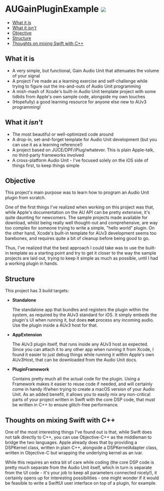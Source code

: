 # AUGainPluginExample ![](https://img.shields.io/badge/iOS-13.0-brightgreen)

  * [What it is](#what-it-is)
  * [What it *isn't*](#what-it--isn-t-)
  * [Objective](#objective)
  * [Structure](#structure)
  * [Thoughts on mixing Swift with C++](#thoughts-on-mixing-swift-with-c)

## What it is
- A very simple, but functional, Gain Audio Unit that attenuates the volume of your signal
- A project I've made as a learning exercise and self-challenge while trying to figure out the ins-and-outs of Audio Unit programming
- A mish-mash of Xcode's built-in Audio Unit template project with some tidbits from Apple's own sample code, alongside my own touches
- (Hopefully) a good learning resource for anyone else new to AUv3 programming!

## What it *isn't*
- The most beautiful or well-optimized code around
- A drop-in, set-and-forget template for Audio Unit development (but you can use it as a learning reference!)
- A project based on JUCE/DPF/iPlug/whatever. This is plain Apple-talk, no third-party frameworks involved
- A cross-platform Audio Unit - I've focused solely on the iOS side of things first, to keep things simple

## Objective
This project's main purpose was to learn how to program an Audio Unit plugin from scratch.

One of the first things I've realized when working on this project was that, while Apple's documentation on the AU API can be pretty extensive, it's quite daunting for newcomers. The sample projects made available for download, whilst being really well thought-out and comprehensive, are way too complex for someone trying to write a simple, "hello world" plugin. On the other hand, Xcode's built-in template for AUv3 development seems too barebones, and requires quite a bit of cleanup before being good to go.

Thus, I've realized that the best approach I could take was to use the built-in template as a starting point and try to get it closer to the way the sample projects are laid out, trying to keep it simple as much as possible, until I had a working plugin in hands.

## Structure
This project has 3 build targets:
- **Standalone**

  The standalone app that bundles and registers the plugin within the system, as required by the AUv3 standard for iOS. It simply embeds the plugin's UI when running it, but does **not** process any incoming audio. Use the plugin inside a AUv3 host for that.


- **AppExtension**

  The AUv3 plugin itself, that runs inside any AUv3 host as expected. Since you can attach it to any other app when running it from Xcode, I found it easier to just debug things while running it within Apple's own AUv3Host, that can be downloaded from the Audio Unit docs.
  
  
- **PluginFramework**

  Contains pretty much all the actual code for the plugin. Using a Framework makes it easier to reuse code if needed, and will certainly come in handy if/when trying to create a macOS version of your Audio Unit. As an added benefit, it allows you to easily mix any non-critical parts of your project written in Swift with the core DSP code, that must be written in C++ to ensure glitch-free performance.

## Thoughts on mixing Swift with C++
One of the most interesting things I've found out is that, while Swift does not talk directly to C++, you can use Objective-C++ as the middleman to bridge the two languages. Apple already does that by providing a DSPKernel class, written in plain C++, alongside a DSPKernelAdapter class, written in Objective-C but wrapping the underlying kernel as an ivar.

While this requires an extra bit of care while coding (the core DSP code is pretty much separate from the Audio Unit itself, which in turn is separate from the UI code - it's your job to keep all parameters connected nicely!), it certainly opens up for interesting possibilities - one might wonder if it would be feasible to write a SwiftUI user interface on top of a plugin, for example.
